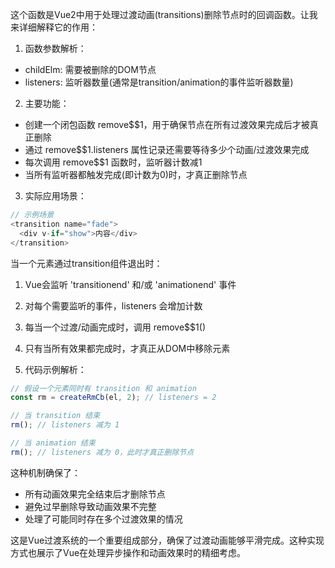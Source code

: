 这个函数是Vue2中用于处理过渡动画(transitions)删除节点时的回调函数。让我来详细解释它的作用：

1. 函数参数解析：
- childElm: 需要被删除的DOM节点
- listeners: 监听器数量(通常是transition/animation的事件监听器数量)

2. 主要功能：
- 创建一个闭包函数 remove$$1，用于确保节点在所有过渡效果完成后才被真正删除
- 通过 remove$$1.listeners 属性记录还需要等待多少个动画/过渡效果完成
- 每次调用 remove$$1 函数时，监听器计数减1
- 当所有监听器都触发完成(即计数为0)时，才真正删除节点

3. 实际应用场景：
```javascript
// 示例场景
<transition name="fade">
  <div v-if="show">内容</div>
</transition>
```

当一个元素通过transition组件退出时：
1. Vue会监听 'transitionend' 和/或 'animationend' 事件
2. 对每个需要监听的事件，listeners 会增加计数
3. 每当一个过渡/动画完成时，调用 remove$$1()
4. 只有当所有效果都完成时，才真正从DOM中移除元素

4. 代码示例解析：
```javascript
// 假设一个元素同时有 transition 和 animation
const rm = createRmCb(el, 2); // listeners = 2

// 当 transition 结束
rm(); // listeners 减为 1

// 当 animation 结束
rm(); // listeners 减为 0，此时才真正删除节点
```

这种机制确保了：
- 所有动画效果完全结束后才删除节点
- 避免过早删除导致动画效果不完整
- 处理了可能同时存在多个过渡效果的情况

这是Vue过渡系统的一个重要组成部分，确保了过渡动画能够平滑完成。这种实现方式也展示了Vue在处理异步操作和动画效果时的精细考虑。